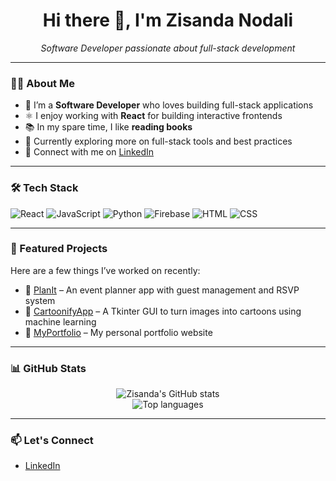 <h1 align="center">Hi there 👋, I'm Zisanda Nodali</h1>

<p align="center">
  <em>Software Developer passionate about full-stack development</em>
</p>

---

### 👩‍💻 About Me
- 🔭 I’m a **Software Developer** who loves building full-stack applications
- ⚛️ I enjoy working with **React** for building interactive frontends
- 📚 In my spare time, I like **reading books**
- 🌱 Currently exploring more on full-stack tools and best practices
- 💼 Connect with me on [LinkedIn](https://www.linkedin.com/in/zisanda-nodali)

---

### 🛠️ Tech Stack
![React](https://img.shields.io/badge/-React-61DAFB?style=flat&logo=react&logoColor=white)
![JavaScript](https://img.shields.io/badge/-JavaScript-F7DF1E?style=flat&logo=javascript&logoColor=black)
![Python](https://img.shields.io/badge/-Python-3776AB?style=flat&logo=python&logoColor=white)
![Firebase](https://img.shields.io/badge/-Firebase-FFCA28?style=flat&logo=firebase&logoColor=black)
![HTML](https://img.shields.io/badge/-HTML5-E34F26?style=flat&logo=html5&logoColor=white)
![CSS](https://img.shields.io/badge/-CSS3-1572B6?style=flat&logo=css3&logoColor=white)

---

### 📌 Featured Projects
Here are a few things I’ve worked on recently:

- 🔗 [PlanIt](https://github.com/ZisandaNodali/PlanIt) – An event planner app with guest management and RSVP system  
- 🔗 [CartoonifyApp](https://github.com/ZisandaNodali/CartoonifyApp) – A Tkinter GUI to turn images into cartoons using machine learning  
- 🔗 [MyPortfolio](https://github.com/ZisandaNodali/MyPortfolio) – My personal portfolio website

---

### 📊 GitHub Stats
<p align="center">
  <img src="https://github-readme-stats.vercel.app/api?username=ZisandaNodali&show_icons=true&theme=react" alt="Zisanda's GitHub stats" />
  <br>
  <img src="https://github-readme-stats.vercel.app/api/top-langs/?username=ZisandaNodali&layout=compact&theme=react" alt="Top languages" />
</p>

---

### 📫 Let's Connect
- [LinkedIn](https://www.linkedin.com/in/zisanda-nodali)

